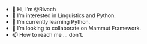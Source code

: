 - 👋 Hi, I’m @Rivoch
- 👀 I’m interested in Linguistics and Python.
- 🌱 I’m currently learning Python.
- 💞️ I’m looking to collaborate on Mammut Framework.
- 📫 How to reach me ... don't.

<!---
Rivoch/Rivoch is a ✨ special ✨ repository because its `README.md` (this file) appears on your GitHub profile.
You can click the Preview link to take a look at your changes.
--->
